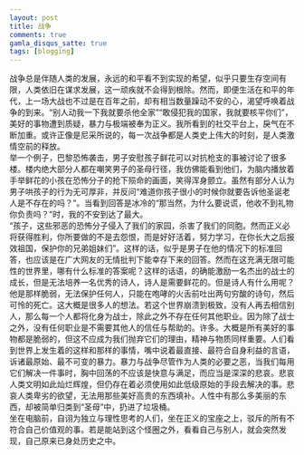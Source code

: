 ```yaml
---
layout: post
title: 战争
comments: true
gamla_disqus_satte: true
tags: [blogging]
---
```

  战争总是伴随人类的发展，永远的和平看不到实现的希望，似乎只要生存空间有限，人类依旧在谋求发展，这一顽疾就不会得到根除。然而，即便生活在和平的年代，上一场大战也不过是在百年之前，却有相当数量躁动不安的心，渴望呼唤着战争的到来。“别人动我一下我就要杀他全家”“敢侵犯我的国家，我就要核平你们”，美好的事物遭到质疑，暴力与极端被奉为正义。我所看到的社交平台上，戾气在不断加重。或许正像是尼采所说的，每一次战争都是人类史上伟大的时刻，是人类激情空前的释放。<br>
  举一个例子，巴黎恐怖袭击，男子安慰孩子鲜花可以对抗枪支的事被讨论了很多楼。楼内绝大部分人都在嘲笑男子的圣母行径，我仿佛能看到他们，为脑内播放着手举鲜花的小孩在恐怖分子的抢下殒命的画面，笑得浑身颤立。虽然有部分人认为男子哄孩子的行为无可厚非，并反问“难道你孩子很小的时候你就要告诉他圣诞老人是不存在的吗？”。当看到回答是冰冷的“那当然，为什么要说谎，他收不到礼物你负责吗？”时，我的不安到达了最大。<br>
  “孩子，这些邪恶的恐怖分子侵入了我们的家园，杀害了我们的同胞。然而正义必将获得胜利，你所要做的不是去怨恨，而是好好活着，努力学习，在你长大之后报效祖国，保护你的兄弟姐妹们”。这样的话，似乎是男子在他的情况下的标准回答，也应该是在广大网友的无情批判下能幸存下来的回答。然而在这充满无限可能性的世界里，哪有什么标准的答案呢？这样的话语，的确能激励一名杰出的战士的成长，但是无法培养一名优秀的诗人，诗人是需要鲜花的。但是诗人有什么用呢？他是那样脆弱，无法保护任何人，只能在咆哮的火舌前吐出两句穷酸的诗句，然后可怜的死亡。这大概是很多人的想法。若这个世界崩溃到极致，没有人再去相信别人，那么每一个人都将化身为战士，除此之外不存在任何其他职业。因为除了战士之外，没有任何职业是不需要其他人的信任与帮助的。许多。大概是所有美好的事物都是脆弱的，但这不应成为我们抛弃它们的理由，精神与物质同样重要。人们看到世界上发生着的这样和那样的事情，嘴中说着最直接、最符合自身利益的言语，诉诸最原始、最不可变的暴力。暴力与战争尽管作为人类的必要之恶，当我们每用它们解决一件事时，胸中回荡的不应该是快意与满足，而应当是深深的悲哀。悲哀人类文明如此灿烂辉煌，但仍存在着必须使用如此低级原始的手段去解决的事。悲哀人类卑劣的欲望，无法用那些美好高贵的东西填补。人性中有那么多美丽的东西，却被简单归类到“圣母”中，扔进了垃圾桶。<br>
  坐在电脑前，自诩为独立与理性思考的人们，坐在正义的宝座之上，驳斥的所有不符合自己价值观的事。若是能站到这个怪圈之外，看看自己与别人，就会突然发现，自己原来已身处历史之中。
